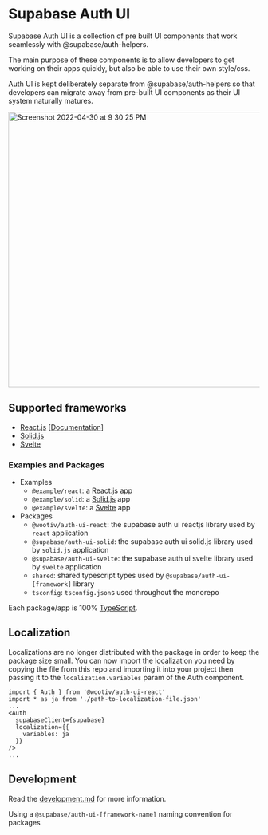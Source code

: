 # Supabase Auth UI

Supabase Auth UI is a collection of pre built UI components that work seamlessly with @supabase/auth-helpers.

The main purpose of these components is to allow developers to get working on their apps quickly, but also be able to use their own style/css.

Auth UI is kept deliberately separate from @supabase/auth-helpers so that developers can migrate away from pre-built UI components as their UI system naturally matures.

<img width="552" alt="Screenshot 2022-04-30 at 9 30 25 PM" src="https://user-images.githubusercontent.com/8291514/166107630-edb5190c-1d27-4757-8960-11ef14f87af1.png">


## Supported frameworks

- [React.js](https://reactjs.org/) [[Documentation](https://supabase.com/docs/guides/auth/auth-helpers/auth-ui)]
- [Solid.js](https://www.solidjs.com/)
- [Svelte](https://svelte.dev/)

### Examples and Packages

- Examples
  - `@example/react`: a [React.js](./examples/react) app
  - `@example/solid`: a [Solid.js](./examples/solidjs) app
  - `@example/svelte`: a [Svelte](./examples/svelte) app
- Packages
  - `@wootiv/auth-ui-react`: the supabase auth ui reactjs library used by `react` application
  - `@supabase/auth-ui-solid`: the supabase auth ui solid.js library used by `solid.js` application
  - `@supabase/auth-ui-svelte`: the supabase auth ui svelte library used by `svelte` application
  - `shared`: shared typescript types used by `@supabase/auth-ui-[framework]` library
  - `tsconfig`: `tsconfig.json`s used throughout the monorepo

Each package/app is 100% [TypeScript](https://www.typescriptlang.org/).

## Localization

Localizations are no longer distributed with the package in order to keep the package size small. You can now import the localization you need by copying the file from this repo and importing it into your project then passing it to the `localization.variables` param of the Auth component.

```tsx
import { Auth } from '@wootiv/auth-ui-react'
import * as ja from './path-to-localization-file.json'
...
<Auth
  supabaseClient={supabase}
  localization={{
    variables: ja
  }}
/>
...
```

## Development

Read the [development.md](./development.md) for more information.

Using a `@supabase/auth-ui-[framework-name]` naming convention for packages
